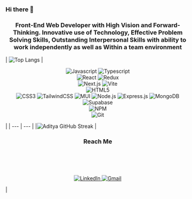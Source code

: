### Hi there 👋
<h3 align="center">Front-End Web Developer with High Vision and Forward-Thinking. Innovative use of Technology, Effective Problem Solving Skills, Outstanding Interpersonal Skills with ability to work independently as well as Within a team environment </h3>



 | ![Top Langs](https://github-readme-stats.vercel.app/api/top-langs/?username=MoamenHamed32&langs_count=8&layout=compact&theme=dark) | <p align="center"> 
 <img src="https://img.shields.io/badge/JavaScript-F7DF1E?style=for-the-badge&logo=javascript&logoColor=black" alt="Javascript" /> 
 <img src="https://img.shields.io/badge/TypeScript-007ACC?style=for-the-badge&logo=typescript&logoColor=white" alt="Typescript" />  
 <img src="https://img.shields.io/badge/React-20232A?style=for-the-badge&logo=react&logoColor=61DAFB" alt="React" /> 
 ![Redux](https://img.shields.io/badge/redux-%23593d88.svg?style=for-the-badge&logo=redux&logoColor=white) 	
 <img src="https://img.shields.io/badge/Next.js-000000?style=for-the-badge&logo=next.js&logoColor=white" alt="Next.js" /> 
 ![Vite](https://img.shields.io/badge/vite-%23646CFF.svg?style=for-the-badge&logo=vite&logoColor=white)  
 <img src="https://img.shields.io/badge/HTML5-E34F26?style=for-the-badge&logo=html5&logoColor=white" alt="HTML5" />  
 <img src="https://img.shields.io/badge/CSS3-1572B6?style=for-the-badge&logo=css3&logoColor=white" alt="CSS3" /> 
 ![TailwindCSS](https://img.shields.io/badge/tailwindcss-%2338B2AC.svg?style=for-the-badge&logo=tailwind-css&logoColor=white) 
 ![MUI](https://img.shields.io/badge/MUI-%230081CB.svg?style=for-the-badge&logo=mui&logoColor=white) 
 <img src="https://img.shields.io/badge/Node.js-43853D?style=for-the-badge&logo=node.js&logoColor=white" alt="Node.js" /> 
![Express.js](https://img.shields.io/badge/express.js-%23404d59.svg?style=for-the-badge&logo=express&logoColor=%2361DAFB)
 ![MongoDB](https://img.shields.io/badge/MongoDB-%234ea94b.svg?style=for-the-badge&logo=mongodb&logoColor=white) 
 ![Supabase](https://img.shields.io/badge/Supabase-3ECF8E?style=for-the-badge&logo=supabase&logoColor=white) 	
 <img src="https://img.shields.io/badge/npm-CB3837?style=for-the-badge&logo=npm&logoColor=white" alt="NPM" />   
 <img src="https://img.shields.io/badge/git-F05032?style=for-the-badge&logo=git&logoColor=white" alt="Git" /> </p>|
| --- | --- |
|![Aditya GitHub Streak](https://github-readme-streak-stats.herokuapp.com/?user=MoamenHamed32&theme=dark)  | <h3 align="center">Reach Me</h3> </br></br></br> <p align="center">  <a href="https://www.linkedin.com/in/moamen-hamed-538874259//" target="_blank" > <img src="https://img.shields.io/badge/linkedin-0077B5?style=for-the-badge&logo=linkedin&logoColor=white" alt="LinkedIn" /> </a>   <a href="mailto:moamen.hamed33322@gmail.com" target="_blank">  <img src="https://img.shields.io/badge/Drop Me A letter-D14836?style=for-the-badge&logo=gmail&logoColor=white" alt="Gmail" /> </a> </p>|



<!--
**MoamenHamed32/MoamenHamed32** is a ✨ _special_ ✨ repository because its `README.md` (this file) appears on your GitHub profile.

Here are some ideas to get you started:

- 🔭 I’m currently working on ...
- 🌱 I’m currently learning ...
- 👯 I’m looking to collaborate on ...
- 🤔 I’m looking for help with ...
- 💬 Ask me about ...
- 📫 How to reach me: ...
- 😄 Pronouns: ...
- ⚡ Fun fact: ...
-->
